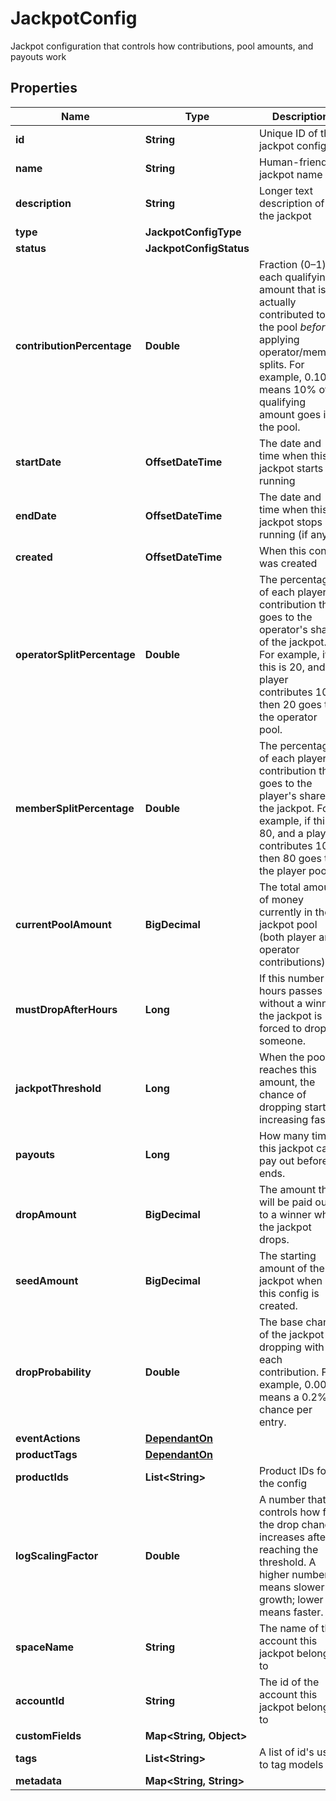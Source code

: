 

# JackpotConfig

Jackpot configuration that controls how contributions, pool amounts, and payouts work

## Properties

Name | Type | Description | Notes
------------ | ------------- | ------------- | -------------
**id** | **String** | Unique ID of this jackpot config |  [optional]
**name** | **String** | Human-friendly jackpot name |  [optional]
**description** | **String** | Longer text description of the jackpot |  [optional]
**type** | **JackpotConfigType** |  |  [optional]
**status** | **JackpotConfigStatus** |  |  [optional]
**contributionPercentage** | **Double** | Fraction (0–1) of each qualifying amount that is actually contributed to the pool *before* applying operator/member splits. For example, 0.10 means 10% of a qualifying amount goes into the pool.  |  [optional]
**startDate** | **OffsetDateTime** | The date and time when this jackpot starts running |  [optional]
**endDate** | **OffsetDateTime** | The date and time when this jackpot stops running (if any) |  [optional]
**created** | **OffsetDateTime** | When this config was created |  [optional]
**operatorSplitPercentage** | **Double** | The percentage of each player&#39;s contribution that goes to the operator&#39;s share of the jackpot. For example, if this is 20, and a player contributes 100, then 20 goes to the operator pool.  |  [optional]
**memberSplitPercentage** | **Double** | The percentage of each player&#39;s contribution that goes to the player&#39;s share of the jackpot. For example, if this is 80, and a player contributes 100, then 80 goes to the player pool.  |  [optional]
**currentPoolAmount** | **BigDecimal** | The total amount of money currently in the jackpot pool (both player and operator contributions).  |  [optional]
**mustDropAfterHours** | **Long** | If this number of hours passes without a winner, the jackpot is forced to drop to someone.  |  [optional]
**jackpotThreshold** | **Long** | When the pool reaches this amount, the chance of dropping starts increasing faster.  |  [optional]
**payouts** | **Long** | How many times this jackpot can pay out before it ends.  |  [optional]
**dropAmount** | **BigDecimal** | The amount that will be paid out to a winner when the jackpot drops.  |  [optional]
**seedAmount** | **BigDecimal** | The starting amount of the jackpot when this config is created.  |  [optional]
**dropProbability** | **Double** | The base chance of the jackpot dropping with each contribution. For example, 0.002 means a 0.2% chance per entry.  |  [optional]
**eventActions** | [**DependantOn**](DependantOn.md) |  |  [optional]
**productTags** | [**DependantOn**](DependantOn.md) |  |  [optional]
**productIds** | **List&lt;String&gt;** | Product IDs for the config |  [optional]
**logScalingFactor** | **Double** | A number that controls how fast the drop chance increases after reaching the threshold. A higher number means slower growth; lower means faster.  |  [optional]
**spaceName** | **String** | The name of the account this jackpot belongs to |  [optional]
**accountId** | **String** | The id of the account this jackpot belongs to |  [optional]
**customFields** | **Map&lt;String, Object&gt;** |  |  [optional]
**tags** | **List&lt;String&gt;** | A list of id&#39;s used to tag models |  [optional]
**metadata** | **Map&lt;String, String&gt;** |  |  [optional]



